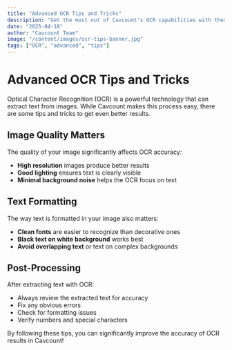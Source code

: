 ```yaml
---
title: "Advanced OCR Tips and Tricks"
description: "Get the most out of Cavcount's OCR capabilities with these advanced tips"
date: "2025-04-18"
author: "Cavcount Team"
image: "/content/images/ocr-tips-banner.jpg"
tags: ["OCR", "advanced", "tips"]
---
```


# Advanced OCR Tips and Tricks

Optical Character Recognition (OCR) is a powerful technology that can extract text from images. While Cavcount makes this process easy, there are some tips and tricks to get even better results.

## Image Quality Matters

The quality of your image significantly affects OCR accuracy:

- **High resolution** images produce better results
- **Good lighting** ensures text is clearly visible
- **Minimal background noise** helps the OCR focus on text

## Text Formatting

The way text is formatted in your image also matters:

- **Clean fonts** are easier to recognize than decorative ones
- **Black text on white background** works best
- **Avoid overlapping text** or text on complex backgrounds

## Post-Processing

After extracting text with OCR:

- Always review the extracted text for accuracy
- Fix any obvious errors
- Check for formatting issues
- Verify numbers and special characters

By following these tips, you can significantly improve the accuracy of OCR results in Cavcount!
